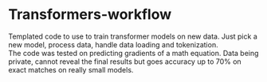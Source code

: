 # Transformers-workflow
Templated code to use to train transformer models on new data. Just pick a new model, process data, handle data loading and tokenization. <br>
The code was tested on predicting gradients of a math equation. Data being private, cannot reveal the final results but goes accuracy up to 70% on exact matches on really small models.
